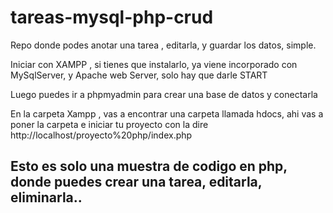 

<h1>tareas-mysql-php-crud</h1>

<p>Repo donde podes anotar una tarea , editarla, y guardar los datos, simple.</p>
<p>Iniciar con XAMPP , si tienes que instalarlo, ya viene incorporado con MySqlServer, y Apache web Server, solo hay que darle START</p>
<p>Luego puedes ir a phpmyadmin para crear una base de datos y conectarla</p>
<p>En la carpeta Xampp , vas a encontrar una carpeta llamada hdocs, ahi vas a poner la carpeta e iniciar tu proyecto con la dire http://localhost/proyecto%20php/index.php</p>
<h2>Esto es solo una muestra de codigo en php, donde puedes crear una tarea, editarla, eliminarla..</h2>
